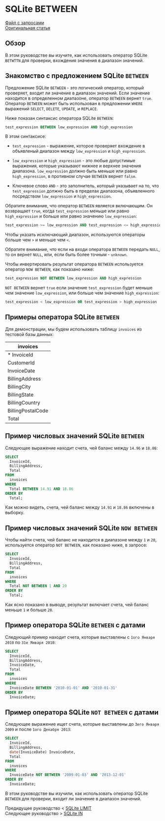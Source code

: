 # SQLite BETWEEN ######################

[Файл с запросами][querys]   
[Оригинальная статья][origin]

[querys]: ./querys.sql
[origin]: https://www.sqlitetutorial.net/sqlite-between/

## Обзор ##############################

В этом руководстве вы изучите, как использовать оператор SQLite `BETWTTN` для проверки, вхождения значения в диапазон значений.

## Знакомство с предложением SQLite `BETWEEN`

Предложение SQLite `BETWEEN` - это логический оператор, который проверяет, входит ли значение в диапазон значений. Если значение находится в определенном диапазоне, оператор `BETWEEN` вернет `true`. Оператор `BETWEEN` может быть использован в предложении `WHERE` выражений `SELECT`, `DELETE`, `UPDATE`, и `REPLACE`. 

Ниже показан синтаксис оператора SQLite `BETWEEN`:

~~~ SQL ~~~~~~~~~~~~~~~~~~~~~~~~~~~~~~~
test_expression BETWEEN low_expression AND high_expression
~~~~~~~~~~~~~~~~~~~~~~~~~~~~~~~~~~~~~~~

В этом синтаксисе:

- `test_expression` - выражение, которое проверяет вхождение в объявленый диапазон между `low_expression` и `high_expression`.

- `low_expression` и `high_expression` - это любые допустимые выражения, которые указывают нижнее и верхнее значения диапазона. `low_expression` должно быть меньше или равно `high_expression`, в противном случае `BETWEEN` вернет `false`.

- Ключевое слово `AND` - это заполнитель, который указывает на то, что `test_expression` должно быть в пределах диапазона, объявленного посредством `low_expression` и `high_expression`.

Обратите внимание, что оператор `BETWEEN` является включающим. Он возвращает `true`, когда `test_expression` меньше или равно `high_expression` и больше или равно значению `low_expression`:

~~~ SQL ~~~~~~~~~~~~~~~~~~~~~~~~~~~~~~~
test_expression >= low_expression AND test_expression <= high_expression
~~~~~~~~~~~~~~~~~~~~~~~~~~~~~~~~~~~~~~~

Чтобы указать исключающий диапазон, используются операторы больше чем `>` и меньше чем `<`.

Обратите внимание, что если на входи оператора `BETWEEN` передать `NULL`, то он вернет `NULL`, или, если быть более точным - `unknown`.

Чтобы инвертировать результат оператора `BETWEEN` используется оператор `NOW BETWEEN`, как показано ниже:

~~~ SQL ~~~~~~~~~~~~~~~~~~~~~~~~~~~~~~~
test_expression NOT BETWEEN low_expression AND high_expression
~~~~~~~~~~~~~~~~~~~~~~~~~~~~~~~~~~~~~~~

`NOT BETWEEN` вернет `true` если значение `test_expression` будет меньше чем значение `low_expression`, или больше чем значение `high_expression`:

~~~ SQL ~~~~~~~~~~~~~~~~~~~~~~~~~~~~~~~
test_expression < low_expression OR test_expression > high_expression
~~~~~~~~~~~~~~~~~~~~~~~~~~~~~~~~~~~~~~~

## Примеры оператора SQLite `BETWEEN`

Для демонстрации, мы будем использовать таблицу `invoices` из тестовой базы данных:

|   invoices       |
|------------------|
| * InvoiceId      |
|   CustomerId     |
|   InvoiceDate    |
|   BillingAddress |
|   BillingCity    |
|   BillingState   |
|   BillingCountry |
|   BillingPostalCode |
|   Total          |

## Пример числовых значений SQLite `BETWEEN`

Следующее выражение находит счета, чей баланс между `14.96` и `18.86`:

~~~ SQL ~~~~~~~~~~~~~~~~~~~~~~~~~~~~~~~
SELECT
  InvoiceId,
  BillingAddress,
  Total
FROM
  invoices
WHERE
  Total BETWEEN 14.91 AND 18.86
ORDER BY
  Total;
~~~~~~~~~~~~~~~~~~~~~~~~~~~~~~~~~~~~~~~

Как можно видеть, счета, чей баланс между `14.91` и `18.86` включены в выборку.

## Пример числовых значений SQLite `NOW BETWEEN`

Чтобы найти счета, чей баланс не находится в диапазоне между `1` и `20`, используется оператор `NOT BETWEEN`, как показано ниже, в запросе:

~~~ SQL ~~~~~~~~~~~~~~~~~~~~~~~~~~~~~~~
SELECT
  InvoiceId,
  BillingAddress,
  Total
FROM
  invoices
WHERE
  Total NOT BETWEEN 1 AND 20
ORDER BY
  Total;
~~~~~~~~~~~~~~~~~~~~~~~~~~~~~~~~~~~~~~~

Как ясно показано в выводе, результат включает счета, чей баланс меньше `1` и больше `20`.

## Пример оператора SQLite `BETWEEN` с датами

Следующий пример находит счета, которые выставлены с `1ого Января 2010` по `31е Января 2010`:

~~~ SQL ~~~~~~~~~~~~~~~~~~~~~~~~~~~~~~~
SELECT
  InvoiceId,
  BillingAddress,
  InvoiceDate,
  Total
FROM
  invoices
WHERE
  InvoiceDate BETWEEN '2010-01-01' AND '2010-01-31'
ORDER BY
  InvoiceDate;
~~~~~~~~~~~~~~~~~~~~~~~~~~~~~~~~~~~~~~~

## Пример оператора SQLite `NOT BETWEEN` с датами

Следующее выражение ищет счета, которые выставлены до `3его Января 2009` и после `1ого Декабря 2013`:

~~~ SQL ~~~~~~~~~~~~~~~~~~~~~~~~~~~~~~~
SELECT
  InvoiceId,
  BillingAddress,
  date(InvoiceDate) InvoiceDate,
  Total
FROM
  invoices
WHERE
  InvoiceDate NOT BETWEEN '2009-01-03' AND '2013-12-01'
ORDER BY
  InvoiceDate;
~~~~~~~~~~~~~~~~~~~~~~~~~~~~~~~~~~~~~~~

В этом руководстве вы изучили, как использовать оператор SQLite `BETWEEN` для проверки, входит ли значение в диапазон значений.

Предидущее руководство < [SQLite LIMIT][prev]  
Следующее руководство > [SQLite IN][next]

[prev]: ../05_Limit/translate.md
[next]: ../07_In/translate.md